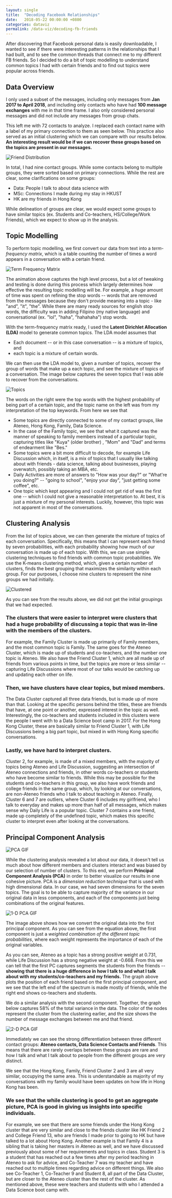 ```yaml
---
layout: single
title:  "Decoding Facebook Relationships"
date:   2018-05-22 00:00:00 +0800
categories: dataviz
permalink: /data-viz/decoding-fb-friends
---
```


After discovering that Facebook personal data is easily downloadable, I wanted to see if there were interesting patterns in the relationships that I had built, and to see the common threads that connect me to my different FB friends. So I decided to do a bit of topic modelling to understand common topics I had with certain friends and to find out topics were popular across friends. 

## Data Overview

I only used a subset of the messages, including only messages from **Jan 2017 to April 2018**, and including only contacts who have had **100 message exchanges** with me in that time frame. I also only considered personal messages and did not include any messages from group chats. 

This left me with 72 contacts to analyze. I replaced each contact name with a label of my primary connection to them as seen below. This practice also served as an initial clustering which we can compare with our results below. **An interesting result would be if we can recover these groups based on the topics are present in our messages.**

![Friend Distribution](https://storage.googleapis.com/magtanggol-github-io/fb/FriendDist.png)

In total, I had nine contact groups. While some contacts belong to multiple groups, they were sorted based on primary connections. While the rest are clear, some clarifications on some groups:  
* Data: People I talk to about data science with
* MSc: Connections I made during my stay in HKUST
* HK are my friends in Hong Kong

While delineation of groups are clear, we would expect some groups to have similar topics (ex. Students and Co-teachers, HS/College/Work Friends), which we expect to show up in the analysis.

## Topic Modelling

To perform topic modelling, we first convert our data from text into a *term-frequency matrix*, which is a table counting the number of times a word appears in a conversation with a certain friend. 

![Term Frequency Matrix](https://storage.googleapis.com/magtanggol-github-io/fb/FB_Vectorizer.gif)

The animation above captures the high level process, but a lot of tweaking and testing is done during this process which largely determines how effective the resulting topic modelling will be. For example, a *huge* amount of time was spent on refining the stop words -- words that are removed from the messages because they don't provide meaning into a topic - like "and", "it", "the".  While there are many ready sources for english stop words, the difficulty was in adding Filipino (my native language) and conversational (ex. "lol", "haha", "hahahaha") stop words. 

With the term-frequency matrix ready, I used the **Latent Dirichlet Allocation (LDA)** model to generate common topics. The LDA model assumes that 

* Each document -- or in this case conversation -- is a mixture of topics, and 
* each topic is a mixture of certain words. 

We can then use the LDA model to, given a number of topics, recover the group of words that make up a each topic, and see the mixture of topics of a conversation. The image below captures the seven topics that I was able to recover from the conversations.

![Topics](https://storage.googleapis.com/magtanggol-github-io/fb/LDA.png)

The words on the right were the top words with the highest probability of being part of a certain topic, and the topic name on the left was from my interpretation of the top keywords. From here we see that

* Some topics are directly connected to some of my contact groups, like Ateneo, Hong Kong, Family, Data Science. 
* In the case of the Family topic, we see that what it captured was the manner of speaking to family members instead of a particular topic, capturing titles like "Kuya" (older brother) , "Mom" and "Dad" and terms of endearment like "Bes." 
* Some topics were a bit more difficult to decode, for example Life Discussion which, in itself, is a mix of topics that I usually like talking about with friends - data science, talking about businesses, playing overwatch, possibly taking an MBA, etc. 
* Daily Activities are more of answers to "How was your day?" or "What're you doing?" -- "going to school", "enjoy your day", "just getting some coffee", etc. 
* One topic which kept appearing and I could not get rid of was the first one -- which I could not give a reasonable interpretation to. At best, it is just a mixture of my personal interests. Luckily, however, this topic was not apparent in most of the conversations.


## Clustering Analysis

From the list of topics above, we can then generate the mixture of topics of each conversation. Specifically, this means that I can represent each friend by seven probabilities, with each probability showing how much of our conversation is made up of each topic. With this, we can use simple clustering techniques to find friends with common topic probabilities. We use the K-means clustering method, which, given a certain number of clusters, finds the best grouping that maximizes the similarity within each group. For our purposes, I choose nine clusters to represent the nine groups we had initially.

![Clustered](https://storage.googleapis.com/magtanggol-github-io/fb/K-Means.png)


As you can see from the results above, we did not get the initial groupings that we had expected. 

### The clusters that were easier to interpret were clusters that had a huge probability of discussing a topic that was in-line with the members of the clusters.
For example, the Family Cluster is made up  primarily of Family members, and the most common topic is Family. The same goes for the Ateneo Cluster, which is made up of students and co-teachers, and the number one topic is Ateneo. We also have the Friend Cluster 1,  which are all made up of friends from various points in time, but the topics are more or less similar -- capturing Life Discussions where most of our talks would be catching up and updating each other on life.

### Then, we have clusters have clear topics, but mixed members.
The Data Cluster captured all three data friends, but is made up of more than that. Looking at the specific persons behind the titles, these are friends that have, at one point or another, expressed interest in the topic as well. Interestingly, the co-teachers and students included in this clusters were the people I went with to a Data Science boot camp in 2017. For the Hong Kong Cluster, these are basically similar to Friend Cluster 1, with Life Discussions being a big part topic, but mixed in with Hong Kong specific conversations. 

### Lastly, we have hard to interpret clusters.
Cluster 2, for example, is made of a mixed members, with the majority of topics being Ateneo and Life Discussion, suggesting an intersection of Ateneo connections and friends, in other words co-teachers or students who have become similar to friends. While this may be possible for the students and co-teachers in this group, we also have work friends and college friends in the same group, which, by looking at our conversations, are non-Ateneo friends who I talk to about teaching in Ateneo. Finally, Cluster 6 and 7 are outliers, where Cluster 6 includes my girlfriend, who I talk to everyday and makes up more than half of all messages, which makes sense why Daily Life is a popular topic.  Cluster 7 contains a one friend, made up completely of the undefined topic, which makes this specific cluster to interpret even after looking at the conversations. 

## Principal Component Analysis

![PCA GIF](https://storage.googleapis.com/magtanggol-github-io/fb/PCA.gif)


While the clustering analysis revealed a lot about our data, it doesn't tell us much about how different members and clusters interact and was biased by our selection of number of clusters. To this end, we perform **Principal Component Analysis (PCA)** in order to better visualize our results in one cohesive picture. PCA is a *dimension reduction technique* that is used with high dimensional data. In our case, we had seven dimensions for the seven topics. The goal is to be able to capture majority of the variance in our original data in less components, and each of the components just being combinations of the original features.​​​​​​​​​​​​​​

![1-D PCA GIF](https://storage.googleapis.com/magtanggol-github-io/fb/FistPC.png)

The image above shows how we convert the original data into the first principal component. As you can see from the equation above, the first component is just a *weighted combination of the different topic probabilities*, where each weight represents the importance of each of the original variables. 

As you can see, Ateneo as a topic has a strong positive weight at 0.731, while Life Discussion has a strong negative weight at -0.668. From this we can tell that the first PC captures segments the students from the friends -- **showing that there is a huge difference in how I talk to and what I talk about with my students/co-teachers and my friends.** The graph above plots the position of each friend based on the first principal component, and we see that the left end of the spectrum is made mostly of friends, while the right end shows co-teachers and students.

We do a similar analysis with the second component. Together, the graph below captures 58% of the total variance in the data. The color of the nodes represent the cluster from the clustering earlier, and the size shows the number of message exchanges between me and that friend.

![2-D PCA GIF](https://storage.googleapis.com/magtanggol-github-io/fb/PCA.png)


Immediately we can see the strong differentiation between three different contact groups: **Ateneo contacts, Data Science Contacts and Friends**. This means that there are rarely overlaps between these groups are rare and how I talk and what I talk about to people from the different groups are very distinct. 

We see that the Hong Kong, Family, Friend Cluster 2 and 3 are all very similar, occupying the same area. This is understandable as majority of my conversations with my family would have been updates on how life in Hong Kong has been. 

### We see that the while clustering is good to get an aggregate picture, PCA is good in giving us insights into specific individuals. 

For example, we see that there are some friends under the Hong Kong cluster that are very similar and close to the friends cluster like HK Friend 2 and College Friend 13, who are friends I made prior to going to HK but have talked to a lot about Hong Kong. Another example is that Family 4 is a sibling that is taking her masters in Ateneo as well, and we have discussed previously about some of her requirements and topics in class. Student 3 is a student that has reached out a few times after my period teaching in Ateneo to ask for advice, and Co-Teacher 7 was my teacher and have reached out to multiple times regarding advice on different things. We also see Co-Teacher 1, Co-Teacher 9 and Student 8, all part of the Data Cluster, but are closer to the Ateneo cluster than the rest of the cluster. As mentioned above, these were teachers and students with who I attended a Data Science boot camp with.


